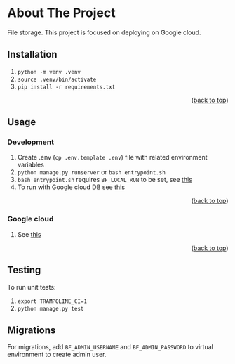 # About The Project

File storage.
This project is focused on deploying on Google cloud.

## Installation

1. `python -m venv .venv`
2. `source .venv/bin/activate`
3. `pip install -r requirements.txt`

<p align="right">(<a href="#top">back to top</a>)</p>

## Usage

### Development

1. Create .env (`cp .env.template .env`) file with related environment variables
2. `python manage.py runserver` or `bash entrypoint.sh`
3. `bash entrypoint.sh` requires `BF_LOCAL_RUN` to be set, see [this](entrypoint.sh)
4. To run with Google cloud DB see [this](https://cloud.google.com/python/django/appengine#run-locally)

<p align="right">(<a href="#top">back to top</a>)</p>

### Google cloud

1. See [this](https://cloud.google.com/python/django/appengine)

<p align="right">(<a href="#top">back to top</a>)</p>

## Testing

To run unit tests:
1. `export TRAMPOLINE_CI=1`
2. `python manage.py test`

## Migrations

For migrations, add `BF_ADMIN_USERNAME` and `BF_ADMIN_PASSWORD` to virtual environment to create admin user.

